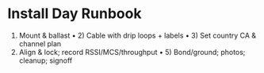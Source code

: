 # Install Day Runbook
1) Mount & ballast • 2) Cable with drip loops + labels • 3) Set country CA & channel plan
4) Align & lock; record RSSI/MCS/throughput • 5) Bond/ground; photos; cleanup; signoff
